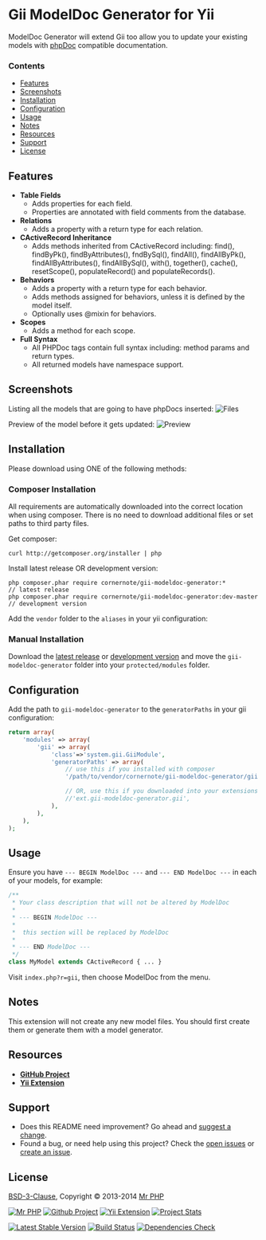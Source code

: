 # Gii ModelDoc Generator for Yii

ModelDoc Generator will extend Gii too allow you to update your existing models with [phpDoc](http://www.phpdoc.org/) compatible documentation.


### Contents

- [Features](#features)
- [Screenshots](#screenshots)
- [Installation](#installation)
- [Configuration](#configuration)
- [Usage](#usage)
- [Notes](#notes)
- [Resources](#resources)
- [Support](#support)
- [License](#license)


## Features

- **Table Fields**
  - Adds properties for each field.
  - Properties are annotated with field comments from the database.
- **Relations**
  - Adds a property with a return type for each relation.
- **CActiveRecord Inheritance**
  - Adds methods inherited from CActiveRecord including: find(), findByPk(), findByAttributes(), fndBySql(), findAll(), findAllByPk(), findAllByAttributes(), findAllBySql(), with(), together(), cache(), resetScope(), populateRecord() and populateRecords().
- **Behaviors** 
  - Adds a property with a return type for each behavior.
  - Adds methods assigned for behaviors, unless it is defined by the model itself.
  - Optionally uses @mixin for behaviors.
- **Scopes**
  - Adds a method for each scope.
- **Full Syntax**
  - All PHPDoc tags contain full syntax including: method params and return types.
  - All returned models have namespace support.


## Screenshots

Listing all the models that are going to have phpDocs inserted:
![Files](https://raw.github.com/cornernote/gii-modeldoc-generator/master/screenshot/files.png)

Preview of the model before it gets updated:
![Preview](https://raw.github.com/cornernote/gii-modeldoc-generator/master/screenshot/preview.png)


## Installation

Please download using ONE of the following methods:


### Composer Installation

All requirements are automatically downloaded into the correct location when using composer.  There is no need to download additional files or set paths to third party files.

Get composer:

```
curl http://getcomposer.org/installer | php
```

Install latest release OR development version:

```
php composer.phar require cornernote/gii-modeldoc-generator:*				// latest release
php composer.phar require cornernote/gii-modeldoc-generator:dev-master	// development version
```

Add the `vendor` folder to the `aliases` in your yii configuration:


### Manual Installation

Download the [latest release](https://github.com/cornernote/gii-modeldoc-generator/releases/latest) or [development version](https://github.com/cornernote/gii-modeldoc-generator/archive/master.zip) and move the `gii-modeldoc-generator` folder into your `protected/modules` folder.


## Configuration

Add the path to `gii-modeldoc-generator` to the `generatorPaths` in your gii configuration:

```php
return array(
	'modules' => array(
		'gii' => array(
			'class'=>'system.gii.GiiModule',
			'generatorPaths' => array(
				// use this if you installed with composer
				'/path/to/vendor/cornernote/gii-modeldoc-generator/gii',

				// OR, use this if you downloaded into your extensions folder
				//'ext.gii-modeldoc-generator.gii',
			),
		),
	),
);
```

## Usage

Ensure you have `--- BEGIN ModelDoc ---` and `--- END ModelDoc ---` in each of your models, for example:

```php
/**
 * Your class description that will not be altered by ModelDoc
 *
 * --- BEGIN ModelDoc ---
 *
 *  this section will be replaced by ModelDoc
 *
 * --- END ModelDoc ---
 */
class MyModel extends CActiveRecord { ... }
```

Visit `index.php?r=gii`, then choose ModelDoc from the menu.


## Notes

This extension will not create any new model files.  You should first create them or generate them with a model generator.


## Resources

- **[GitHub Project](https://github.com/cornernote/gii-modeldoc-generator)**
- **[Yii Extension](http://www.yiiframework.com/extension/gii-modeldoc-generator)**


## Support

- Does this README need improvement?  Go ahead and [suggest a change](https://github.com/cornernote/gii-modeldoc-generator/edit/master/README.md).
- Found a bug, or need help using this project?  Check the [open issues](https://github.com/cornernote/gii-modeldoc-generator/issues) or [create an issue](https://github.com/cornernote/gii-modeldoc-generator/issues/new).
 

## License

[BSD-3-Clause](https://raw.github.com/cornernote/gii-modeldoc-generator/master/LICENSE), Copyright © 2013-2014 [Mr PHP](mailto:info@mrphp.com.au)


[![Mr PHP](https://raw.github.com/cornernote/mrphp-assets/master/img/code-banner.png)](http://mrphp.com.au) [![Github Project](https://raw.github.com/cornernote/mrphp-assets/master/vendor/github/github-latest-sourcecode-16.png)](https://github.com/cornernote/gii-modeldoc-generator#gii-modeldoc-generator-for-yii) [![Yii Extension](https://raw.github.com/cornernote/mrphp-assets/master/vendor/yii/yii-extension-16.png)](http://www.yiiframework.com/extension/gii-modeldoc-generator) [![Project Stats](https://www.ohloh.net/p/gii-modeldoc-generator/widgets/project_thin_badge.gif)](https://www.ohloh.net/p/gii-modeldoc-generator)

[![Latest Stable Version](https://poser.pugx.org/cornernote/gii-modeldoc-generator/v/stable.png)](https://packagist.org/packages/cornernote/gii-modeldoc-generator) [![Build Status](https://travis-ci.org/cornernote/gii-modeldoc-generator.png?branch=master)](https://travis-ci.org/cornernote/gii-modeldoc-generator) [![Dependencies Check](https://depending.in/cornernote/gii-modeldoc-generator.png)](https://depending.in/cornernote/gii-modeldoc-generator)
